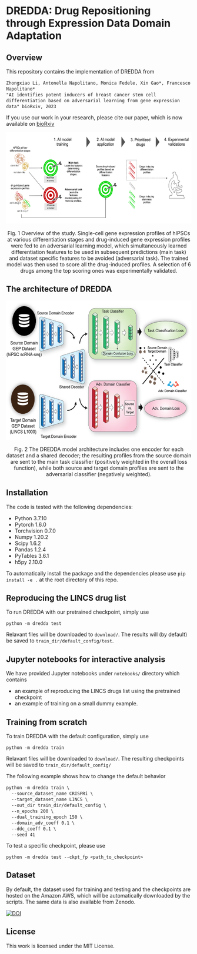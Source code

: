 # DREDDA: Drug Repositioning through Expression Data Domain Adaptation
## Overview

This repository contains the implementation of DREDDA from

```
Zhongxiao Li, Antonella Napolitano, Monica Fedele, Xin Gao*, Francesco Napolitano* 
"AI identifies potent inducers of breast cancer stem cell differentiation based on adversarial learning from gene expression data" bioRxiv, 2023
```

If you use our work in your research, please cite our paper, which is now available on [bioRxiv](https://www.biorxiv.org/content/10.1101/2023.08.21.554075v1)


<div align="center">
  <img src="./resources/fig1.png" width="600" height="250">

  Fig. 1 Overview of the study. Single-cell gene expression profiles of hIPSCs at various differentiation stages and drug-induced gene expression profiles were fed to an adversarial learning model, which simultaneously learned differentiation features to be used in subsequent predictions (main task) and dataset specific features to be avoided (adversarial task). The trained model was then used to score all the drug-induced profiles. A selection of 6 drugs among the top scoring ones was experimentally validated.
</div>

## The architecture of DREDDA
<div align="center">
  <img src="./resources/fig2.png" width="610" height="380">

  Fig. 2 The DREDDA model architecture includes one encoder for each dataset and a shared decoder; the resulting profiles from the source domain are sent to the main task classifier (positively weighted in the overall loss function), while both source and target domain profiles are sent to the adversarial classifier (negatively weighted).
</div>

## Installation
The code is tested with the following dependencies:
- Python 3.7.10
- Pytorch 1.6.0
- Torchvision 0.7.0
- Numpy 1.20.2
- Scipy 1.6.2
- Pandas 1.2.4
- PyTables 3.6.1
- h5py 2.10.0

To automatically install the package and the dependencies please use `pip install -e .` at the root directory of this repo.
## Reproducing the LINCS drug list
To run DREDDA with our pretrained checkpoint, simply use
```
python -m dredda test
```
Relavant files will be downloaded to `download/`. The results will (by default) be saved to `train_dir/default_config/test`.

## Jupyter notebooks for interactive analysis
We have provided Jupyter notebooks under `notebooks/` directory which contains
  - an example of reproducing the LINCS drugs list using the pretrained checkpoint 
  - an example of training on a small dummy example.

## Training from scratch
To train DREDDA with the default configuration, simply use
```
python -m dredda train
```

Relavant files will be downloaded to `download/`. The resulting checkpoints will be saved to `train_dir/default_config/`

The following example shows how to change the default behavior
```
python -m dredda train \
  --source_dataset_name CRISPRi \
  --target_dataset_name LINCS \
  --out_dir train_dir/default_config \
  --n_epochs 200 \
  --dual_training_epoch 150 \
  --domain_adv_coeff 0.1 \
  --ddc_coeff 0.1 \
  --seed 41 
```

To test a specific checkpoint, please use
```
python -m dredda test --ckpt_fp <path_to_checkpoint>
```

## Dataset
By default, the dataset used for training and testing and the checkpoints are hosted on the Amazon AWS, which will be automatically downloaded by the scripts. The same data is also available from Zenodo.

[![DOI](https://zenodo.org/badge/DOI/10.5281/zenodo.10865460.svg)](https://zenodo.org/records/10865460)

## License
This work is licensed under the MIT License.